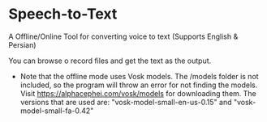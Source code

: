 # Speech-to-Text
A Offline/Online Tool for converting voice to text (Supports English &amp; Persian)

You can browse o record files and get the text as the output.

- Note that the offline mode uses Vosk models. The /models folder is not included, so the program will throw an error for not finding the models. Visit https://alphacephei.com/vosk/models for downloading them. The versions that are used are: "vosk-model-small-en-us-0.15" and "vosk-model-small-fa-0.42"
